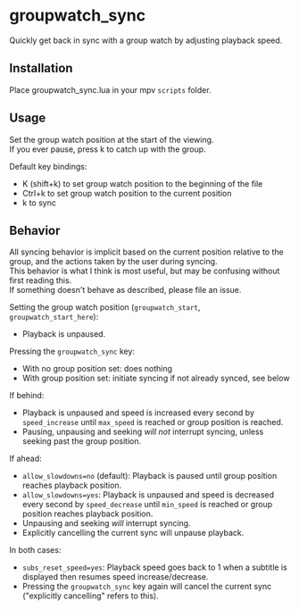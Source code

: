 # groupwatch_sync
Quickly get back in sync with a group watch by adjusting playback speed.

## Installation
Place groupwatch_sync.lua in your mpv `scripts` folder.

## Usage
Set the group watch position at the start of the viewing.  
If you ever pause, press k to catch up with the group.

Default key bindings:
- K (shift+k) to set group watch position to the beginning of the file
- Ctrl+k to set group watch position to the current position
- k to sync

## Behavior

All syncing behavior is implicit based on the current position relative to the group, and the actions taken by the user during syncing.  
This behavior is what I think is most useful, but may be confusing without first reading this.  
If something doesn't behave as described, please file an issue.

Setting the group watch position (`groupwatch_start`, `groupwatch_start_here`):
- Playback is unpaused.

Pressing the `groupwatch_sync` key:
- With no group position set: does nothing
- With group position set: initiate syncing if not already synced, see below

If behind:
- Playback is unpaused and speed is increased every second by `speed_increase` until `max_speed` is reached or group position is reached.
- Pausing, unpausing and seeking *will not* interrupt syncing, unless seeking past the group position.

If ahead:
- `allow_slowdowns=no` (default): Playback is paused until group position reaches playback position.
- `allow_slowdowns=yes`: Playback is unpaused and speed is decreased every second by `speed_decrease` until `min_speed` is reached or group position reaches playback position.
- Unpausing and seeking *will* interrupt syncing.
- Explicitly cancelling the current sync will unpause playback.

In both cases:
- `subs_reset_speed=yes`: Playback speed goes back to 1 when a subtitle is displayed then resumes speed increase/decrease.
- Pressing the `groupwatch_sync` key again will cancel the current sync ("explicitly cancelling" refers to this).
